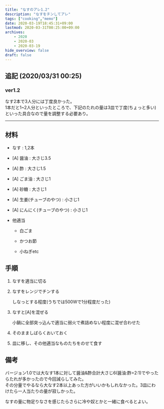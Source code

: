 ```yaml
---
title: "なすのアレ1.2"
description: "なすをチンしてアレ"
tags: ["cooking","memo"]
date: 2020-03-19T18:45:31+09:00
lastmod: 2020-03-31T00:25:00+09:00
archives:
    - 2020
    - 2020-03
    - 2020-03-19
hide_overview: false
draft: false
---
```


## 追記 (2020/03/31 00:25)

### ver1.2

なす2本で3人分には丁度良かった。  
1本だと1~2人分といったところで、下記のたれの量は3皿で丁度(ちょっと多い)といった具合なので量を調整する必要あり。

---

## 材料

- なす : 1,2本

- [A] 醤油 : 大さじ3.5

- [A] 酢 : 大さじ1.5

- [A] ごま油 : 大さじ1

- [A] 砂糖 : 大さじ1

- [A] 生姜(チューブのやつ) : 小さじ1

- [A] にんにく(チューブのやつ) : 小さじ1

- 他適当

  - 白ごま

  - かつお節

  - 小ねぎetc

## 手順

1. なすを適当に切る

2. なすをレンジでチンする

    しなっとする程度(うちでは500Wで1分程度だった)

3. なすと[A]を混ぜる

     小鍋に全部突っ込んで適当に弱火で煮詰めない程度に混ぜ合わせた

4. そのまましばらくおいておく

5. 皿に移し、その他適当なものたちをのせて食す

## 備考

バージョン1.0では大なす1本に対して醤油&酢合計大さじ6(醤油:酢=2:1)でやったらたれが多かったので今回減らしてみた。  
その分量でやるなら大なす2本以上あった方がいいかもしれなかった。3皿にわけたら一人当たりの量が寂しかった。

なすの量に物足りなさを感じたらさらに冷や奴とかと一緒に食べるとよい。
